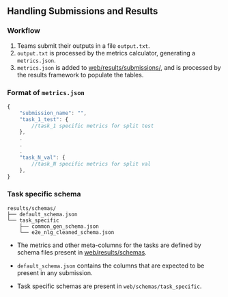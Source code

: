 ## Handling Submissions and Results

### Workflow

1. Teams submit their outputs in a file `output.txt`.
2. `output.txt` is processed by the metrics calculator, generating a `metrics.json`.
3. `metrics.json` is added to [web/results/submissions/](https://github.com/GEM-benchmark/GEM-benchmark.github.io/tree/leaderboard/web/results/submissions), and is processed by the results framework to populate the tables.

### Format of `metrics.json`

```js
{
    "submission_name": "",
    "task_1_test": {
        //task_1 specific metrics for split test
    },
    .
    .
    .
    "task_N_val": {
        //task_N specific metrics for split val
    },
}
```

### Task specific schema

```
results/schemas/
├── default_schema.json
└── task_specific
    ├── common_gen_schema.json
    └── e2e_nlg_cleaned_schema.json
```

- The metrics and other meta-columns for the tasks are defined by schema files present in [web/results/schemas](https://github.com/GEM-benchmark/GEM-benchmark.github.io/tree/leaderboard/web/results/schemas).

- `default_schema.json` contains the columns that are expected to be present in any submission.

- Task specific schemas are present in `web/schemas/task_specific`.

